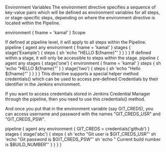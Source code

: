 Environment Variables
The environment directive specifies a sequence of key-value pairs which will be defined as environment variables for all steps, or stage-specific steps, depending on where the environment directive is located within the Pipeline.

 environment { 
    fname = 'kamal'
}
Scope

If defined at pipeline level, it will apply to all steps within the Pipeline.
pipeline {
    agent any
    environment { 
        fname = 'kamal'
    }
    stages {
        stage('Example') {
            steps {
                sh 'echo "HELLO ${fname}"'
            }
        }
    }
}
If defined within a stage, it will only be accessible to steps within the stage.
pipeline {
    agent any
    stages {
        stage('one') {
            environment { 
                fname = 'kamal'
            }
            steps {
                sh 'echo "HELLO ${fname}"'
            }
        }
        stage('two') {
            steps {
                sh 'echo "Hello ${fname}"'
            }
        }
    }
}
This directive supports a special helper method credentials() which can be used to access pre-defined Credentials by their identifier in the Jenkins environment.

If you want to access credentials stored in Jenkins Credential Manager through the pipeline, then you need to use this credentials() method.

And once you put that in the environment variable (say GIT_CREDS), you can access username and password with the names "GIT_CREDS_USR" and "GIT_CREDS_PSW".

pipeline {
    agent any
    environment {
        GIT_CREDS = credentials('github')
    }
    stages {
        stage('abc') {
            steps {
                sh 'echo "Git user is $GIT_CREDS_USR"'
                sh 'echo "Git password is $GIT_CREDS_PSW"'
                sh 'echo " Current build number is $BUILD_NUMBER"'
            }
        }
    }
}
